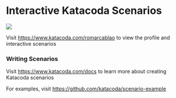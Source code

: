 # Interactive Katacoda Scenarios

[![](http://shields.katacoda.com/katacoda/romarcablao/count.svg)](https://www.katacoda.com/romarcablao "Get your profile on Katacoda.com")

Visit https://www.katacoda.com/romarcablao to view the profile and interactive scenarios

### Writing Scenarios
Visit https://www.katacoda.com/docs to learn more about creating Katacoda scenarios

For examples, visit https://github.com/katacoda/scenario-example
